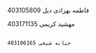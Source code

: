 فاطمه بهزادی دیل 403105809

مهشید کریمی 403171135

                                                                                                                                              حنانه شیخی 403106165
                                                                                                                                              
